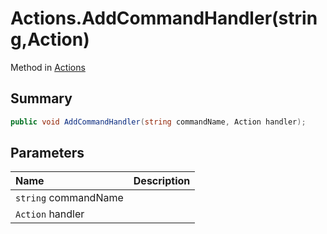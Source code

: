 # Actions.AddCommandHandler(string,Action)

Method in [Actions](/api/csharp/yarn.unity.actions.md)

## Summary



```csharp
public void AddCommandHandler(string commandName, Action handler);
```

## Parameters

|Name|Description|
|:---|:---|
|`string` commandName||
|`Action` handler||

